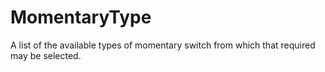 MomentaryType
=============

A list of the available types of momentary switch from which that required may be selected.
